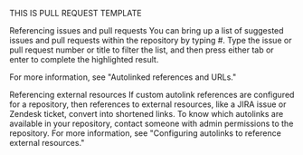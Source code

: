 THIS IS PULL REQUEST TEMPLATE

Referencing issues and pull requests
You can bring up a list of suggested issues and pull requests within the repository by typing #. 
Type the issue or pull request number or title to filter the list, and then press either tab or enter to complete the highlighted result.

For more information, see "Autolinked references and URLs."

Referencing external resources
If custom autolink references are configured for a repository, then references to external resources, like a JIRA issue or Zendesk ticket, convert into shortened links. 
To know which autolinks are available in your repository, contact someone with admin permissions to the repository. 
For more information, see "Configuring autolinks to reference external resources."
